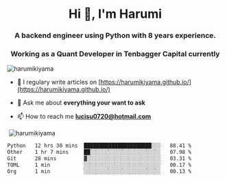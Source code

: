 <h1 align="center">Hi 👋, I'm Harumi</h1>
<h3 align="center">A backend engineer using <b>Python</b> with 8 years experience.</h3>
<h3 align="center">Working as a Quant Developer in <b>Tenbagger Capital</b> currently</h3>

<p align="left"> <img src="https://komarev.com/ghpvc/?username=harumikiyama" alt="harumikiyama" /> </p>


- 📝 I regulary write articles on [https://harumikiyama.github.io/](https://harumikiyama.github.io/)

- 💬 Ask me about **everything your want to ask**

- 📫 How to reach me **lucisu0720@hotmail.com**

<p>&nbsp;<img align="center" src="https://github-readme-stats.vercel.app/api?username=harumikiyama&show_icons=true" alt="harumikiyama" /></p>


<!--START_SECTION:waka-->

```txt
Python   12 hrs 30 mins  ██████████████████████░░░   88.41 %
Other    1 hr 7 mins     ██░░░░░░░░░░░░░░░░░░░░░░░   07.98 %
Git      28 mins         ▓░░░░░░░░░░░░░░░░░░░░░░░░   03.31 %
TOML     1 min           ░░░░░░░░░░░░░░░░░░░░░░░░░   00.17 %
Org      1 min           ░░░░░░░░░░░░░░░░░░░░░░░░░   00.13 %
```

<!--END_SECTION:waka-->
